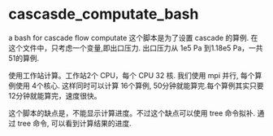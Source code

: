# cascasde_computate_bash
a bash for cascade flow computate
这个脚本是为了设置 cascade 的算例. 在这个文件中，只考虑一个变量,即出口压力. 出口压力从 1e5 Pa 到1.18e5 Pa，一共51的算例.

使用工作站计算。工作站2个 CPU，每个 CPU 32 核. 我们使用 mpi 并行, 每个算例使用 4个核心. 这样同时可以计算 16个算例, 50分钟就能算完.每个算例其实只要12分钟就能算完，速度很快。

这个脚本的缺点是，不能显示计算进度。不过这个缺点可以使用 tree 命令拟补. 通过 tree 命令, 可以看到计算结果的进度.
